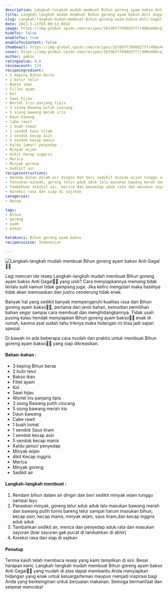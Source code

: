 ```yaml
---
description: Langkah-langkah mudah membuat Bihun goreng ayam bakso Anti Gagal"
title: Langkah-langkah mudah membuat Bihun goreng ayam bakso Anti Gagal
slug: Langkah-langkah-mudah-membuat-Bihun-goreng-ayam-bakso-Anti-Gagal
date: 2022-3-11T03:09:12.063Z
image: https://img-global.cpcdn.com/recipes/2b7dbff7890d27f7/400x400cq70/photo.jpg
hideToc: false
enableToc: true
enableTocContent: false
thumbnail: https://img-global.cpcdn.com/recipes/2b7dbff7890d27f7/400x400cq70/photo.jpg
cover: https://img-global.cpcdn.com/recipes/2b7dbff7890d27f7/400x400cq70/photo.jpg
author: admin
ratingvalue: 4.8
reviewcount: 124
recipeingredient:
- 3 keping Bihun beras
- 2 butir telur
- Bakso ikan
- Fillet ayam
- Kol
- Sawi hijau
- Wortel iris panjang tipis
- 3 siung Bawang putih cincang
- 5 siung bawang merah iris
- Daun bawang
- Cabe rawit
- 1 buah tomat
- 1 sendok Saus tiram
- 1 sendok kecap asin
- 5 sendok kecap manis
- Kaldu jamur/ penyedap
- Minyak wijen
- dikit Kecap inggris
- Merica
- Minyak goreng
- Sedikit air
recipeinstructions:
- Rendam bihun dalam air dingin dan beri sedikit minyak wijen tunggu sampai layu
- Panaskan minyak, goreng telur aduk aduk lalu masukan bawang merah dan bawang putih tumis bareng telur sampai harum masukan bihun, kecap asin, kecap manis, minyak wijen, saus tiram,dan kecap inggris aduk aduk
- Tambahkan sedikit air, merica dan penyedap aduk rata dan masukan sayuran (biar sayuran gak pucat di tambahkan di akhir)
- Koreksi rasa dan siap di sajikan
categories:
- Resep

tags:
- Bihun
- goreng
- ayam
- bakso

katakunci: Bihun goreng ayam bakso
recipecuisine: Indonesian

---
```


![Langkah-langkah mudah membuat Bihun goreng ayam bakso Anti Gagal👩‍🍳](https://img-global.cpcdn.com/recipes/2b7dbff7890d27f7/400x400cq70/photo.jpg)

Lagi mencari ide resep Langkah-langkah mudah membuat Bihun goreng ayam bakso Anti Gagal👩‍🍳 yang unik? Cara menyiapkannya memang tidak terlalu sulit namun tidak gampang juga. Jika keliru mengolah maka hasilnya tidak akan memuaskan dan justru cenderung tidak enak.

Banyak hal yang sedikit banyak mempengaruhi kualitas rasa dari Bihun goreng ayam bakso👩‍🍳, pertama dari jenis bahan, kemudian pemilihan bahan segar sampai cara membuat dan menghidangkannya. Tidak usah pusing kalau hendak menyiapkan Bihun goreng ayam bakso👩‍🍳 enak di rumah, karena asal sudah tahu triknya maka hidangan ini bisa jadi sajian spesial.

Di bawah ini ada beberapa cara mudah dan praktis untuk membuat Bihun goreng ayam bakso👩‍🍳 yang siap dikreasikan.

<!--inarticleads1-->

#### Bahan-bahan :

- 3 keping Bihun beras
- 2 butir telur
- Bakso ikan
- Fillet ayam
- Kol
- Sawi hijau
- Wortel iris panjang tipis
- 3 siung Bawang putih cincang
- 5 siung bawang merah iris
- Daun bawang
- Cabe rawit
- 1 buah tomat
- 1 sendok Saus tiram
- 1 sendok kecap asin
- 5 sendok kecap manis
- Kaldu jamur/ penyedap
- Minyak wijen
- dikit Kecap inggris
- Merica
- Minyak goreng
- Sedikit air

<!--inarticleads2-->

#### Langkah-langkah membuat :

1. Rendam bihun dalam air dingin dan beri sedikit minyak wijen tunggu sampai layu
1. Panaskan minyak, goreng telur aduk aduk lalu masukan bawang merah dan bawang putih tumis bareng telur sampai harum masukan bihun, kecap asin, kecap manis, minyak wijen, saus tiram,dan kecap inggris aduk aduk
1. Tambahkan sedikit air, merica dan penyedap aduk rata dan masukan sayuran (biar sayuran gak pucat di tambahkan di akhir)
1. Koreksi rasa dan siap di sajikan

#### Penutup

Terima kasih telah membaca resep yang kami tampilkan di sini. Besar harapan kami, Langkah-langkah mudah membuat Bihun goreng ayam bakso Anti Gagal👩‍🍳 yang mudah di atas dapat membantu Anda menyiapkan hidangan yang enak untuk keluarga/teman maupun menjadi inspirasi bagi Anda yang berkeinginan untuk berjualan makanan. Semoga bermanfaat dan selamat mencoba!